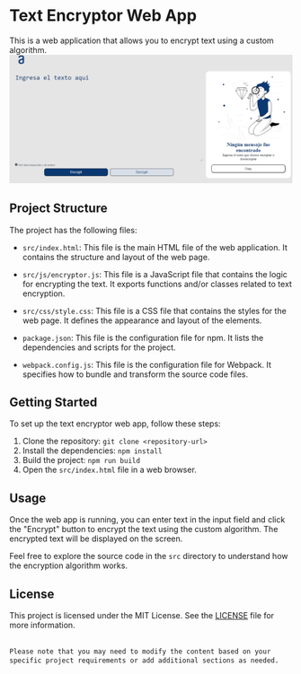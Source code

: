 # Text Encryptor Web App

This is a web application that allows you to encrypt text using a custom algorithm.
![alt text](/src/img/layout.png)

## Project Structure

The project has the following files:

- `src/index.html`: This file is the main HTML file of the web application. It contains the structure and layout of the web page.

- `src/js/encryptor.js`: This file is a JavaScript file that contains the logic for encrypting the text. It exports functions and/or classes related to text encryption.

- `src/css/style.css`: This file is a CSS file that contains the styles for the web page. It defines the appearance and layout of the elements.

- `package.json`: This file is the configuration file for npm. It lists the dependencies and scripts for the project.

- `webpack.config.js`: This file is the configuration file for Webpack. It specifies how to bundle and transform the source code files.

## Getting Started

To set up the text encryptor web app, follow these steps:

1. Clone the repository: `git clone <repository-url>`
2. Install the dependencies: `npm install`
3. Build the project: `npm run build`
4. Open the `src/index.html` file in a web browser.

## Usage

Once the web app is running, you can enter text in the input field and click the "Encrypt" button to encrypt the text using the custom algorithm. The encrypted text will be displayed on the screen.

Feel free to explore the source code in the `src` directory to understand how the encryption algorithm works.

## License

This project is licensed under the MIT License. See the [LICENSE](LICENSE) file for more information.
```

Please note that you may need to modify the content based on your specific project requirements or add additional sections as needed.